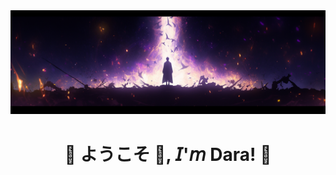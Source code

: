 

<div align="center">
  <img  src=assets/header.png />
  <h1 align="center">💠 ようこそ 👋, 𝘐'𝘮 Dara! 💠</h1>
</div>
